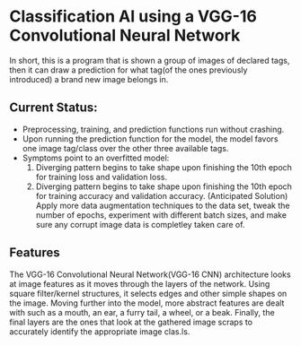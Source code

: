 # Classification AI using a VGG-16 Convolutional Neural Network
In short, this is a program that is shown a group of images of declared tags, then it can draw a prediction for what tag(of the ones previously introduced) a brand new image belongs in.

## Current Status: 
- Preprocessing, training, and prediction functions run without crashing.
- Upon running the prediction function for the model, the model favors one image tag/class over the other three available tags.
- Symptoms point to an overfitted model:
  1. Diverging pattern begins to take shape upon finishing the 10th epoch for training loss and validation loss.
  2. Diverging pattern begins to take shape upon finishing the 10th epoch for training accuracy and validation accuracy.
(Anticipated Solution) Apply more data augmentation techniques to the data set, tweak the number of epochs, experiment with different batch sizes, and make sure any corrupt image data is completley taken care of.    

## Features
  The VGG-16 Convolutional Neural Network(VGG-16 CNN) architecture looks at image features as it moves through the layers of the network. Using square filter/kernel structures, it selects edges and other simple shapes on the image. Moving further into the model,  more abstract features are dealt with such as a mouth, an ear, a furry tail, a wheel, or a beak. Finally, the final layers are the ones that look at the gathered image scraps to accurately identify the appropriate image clas.ls.
